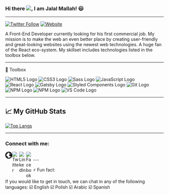 ### Hi there <img src="https://raw.githubusercontent.com/MartinHeinz/MartinHeinz/master/wave.gif" width="30px">, I am Jalal Mallah! 😃

---

[![Twitter Follow](https://img.shields.io/twitter/follow/jalal_mallah_?color=1DA1F2&logo=twitter&style=for-the-badge)](https://twitter.com/intent/follow?screen_name=jalal_mallah_)
[![Website](https://img.shields.io/website?label=jalalmallah.io&style=for-the-badge&url=https%3A%2F%2Fjalalmallah.io)](https://jalalmallah.io)



A Front-End Developer currently looking for his first commercial job. My mission is to make the web an even better place by creating user-friendly and great-looking websites using the newest web technologies. A huge fan of the React eco-system.
My skillset includes technologies listed in the toolbox below.

---

🧰 Toolbox 

<img src="https://cdn.worldvectorlogo.com/logos/html5.svg" alt="HTML5 Logo" width="50" height="50"/> <img src="https://cdn.worldvectorlogo.com/logos/css3.svg" alt="CSS3 Logo" width="50" height="50"/> <img src="https://cdn.worldvectorlogo.com/logos/sass-1.svg" alt="Sass Logo" width="50" height="50"/> <img src="https://cdn.worldvectorlogo.com/logos/logo-javascript.svg" alt="JavaScript Logo" width="50" height="50"/> <img src="https://cdn.worldvectorlogo.com/logos/react-2.svg" alt="React Logo" width="50" height="50"/> <img src="https://cdn.worldvectorlogo.com/logos/gatsby.svg" alt="Gatsby Logo" width="50" height="50"/> <img src="https://cdn.worldvectorlogo.com/logos/styled-components-1.svg" alt="Styled Components Logo" width="50" height="50"/> <img src="https://cdn.worldvectorlogo.com/logos/git.svg" alt="Git Logo" width="80" height="50"/> <img src="https://cdn.worldvectorlogo.com/logos/npm.svg" alt="NPM Logo" width="80" height="50"/> <img src="https://cdn.worldvectorlogo.com/logos/linux-tux-2.svg" alt="NPM Logo" width="50" height="50"/> <img src="https://cdn.worldvectorlogo.com/logos/visual-studio-code-1.svg" alt="VS Code Logo" width="50" height="50"/>

---

## &#x1f4c8; My GitHub Stats

[![Top Langs](https://github-readme-stats.vercel.app/api/top-langs/?username=JalalMallah&theme=radical)](https://github.com/anuraghazra/github-readme-stats)

---

### Connect with me:

[<img align="left" alt="jalalmallah.io" width="22px" src="https://raw.githubusercontent.com/iconic/open-iconic/master/svg/globe.svg" color="#ffc600" />][website]
[<img align="left" alt="Twitter" width="22px" src="https://cdn.jsdelivr.net/npm/simple-icons@v3/icons/twitter.svg" />][twitter]
[<img align="left" alt="LinkedIn" width="22px" src="https://cdn.jsdelivr.net/npm/simple-icons@v3/icons/linkedin.svg" />][linkedin]
[<img align="left" alt="Facebook" width="22px" src="https://cdn.jsdelivr.net/npm/simple-icons@v3/icons/facebook.svg" />][facebook]

<br />
---

⚡ Fun fact: 

If you would like to get in touch, we can chat in any of the following languages:
☑️ English
☑️ Polish
☑️ Arabic
☑️ Spanish

[website]: https://jalalmallah.io
[twitter]: https://twitter.com/jalal_mallah_
[facebook]: https://www.facebook.com/jalal.mallah
[linkedin]: https://www.linkedin.com/in/jalal-mallah
<!--
**JalalMallah/JalalMallah** is a ✨ _special_ ✨ repository because its `README.md` (this file) appears on your GitHub profile.

Here are some ideas to get you started:

- 🔭 I’m currently working on ...
- 🌱 I’m currently learning ...
- 👯 I’m looking to collaborate on ...
- 🤔 I’m looking for help with ...
- 💬 Ask me about ...
- 📫 How to reach me: ...
- 😄 Pronouns: ...
- ⚡ Fun fact: ...
-->
